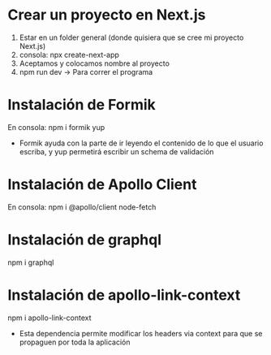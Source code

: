 # Crear un proyecto en Next.js
1) Estar en un folder general (donde quisiera que se cree mi proyecto Next.js)
2) consola: npx create-next-app
3) Aceptamos y colocamos nombre al proyecto
4) npm run dev  ->  Para correr el programa

# Instalación de Formik
En consola:
npm i formik yup

- Formik ayuda con la parte de ir leyendo el contenido de lo que el usuario escriba, y yup permetirá escribir un schema de validación

# Instalación de Apollo Client
En consola:
npm i @apollo/client node-fetch

# Instalación de graphql
npm i graphql

# Instalación de apollo-link-context
npm i apollo-link-context

- Esta dependencia permite modificar los headers via context para que se propaguen por toda la aplicación